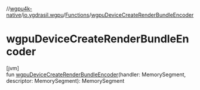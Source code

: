 //[wgpu4k-native](../../../index.md)/[io.ygdrasil.wgpu](../index.md)/[Functions](index.md)/[wgpuDeviceCreateRenderBundleEncoder](wgpu-device-create-render-bundle-encoder.md)

# wgpuDeviceCreateRenderBundleEncoder

[jvm]\
fun [wgpuDeviceCreateRenderBundleEncoder](wgpu-device-create-render-bundle-encoder.md)(handler: MemorySegment, descriptor: MemorySegment): MemorySegment